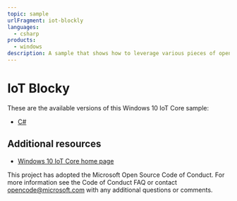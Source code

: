```yaml
---
topic: sample
urlFragment: iot-blockly
languages: 
  - csharp
products:
  - windows
description: A sample that shows how to leverage various pieces of open source software to create a "block" development experience on Raspberry Pi.
---
```


# IoT Blocky

These are the available versions of this Windows 10 IoT Core sample:

*	[C#](./CS/README.md)

## Additional resources
* [Windows 10 IoT Core home page](https://developer.microsoft.com/en-us/windows/iot/)

This project has adopted the Microsoft Open Source Code of Conduct. For more information see the Code of Conduct FAQ or contact <opencode@microsoft.com> with any additional questions or comments.
